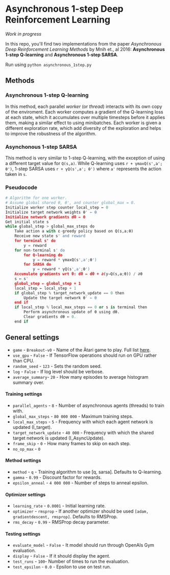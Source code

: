 # Asynchronous 1-step Deep Reinforcement Learning

_Work in progress_

In this repo, you'll find two implementations from the paper _Asynchronous Deep Reinforcement Learning Methods_ by Mnih et., al 2016: **Asynchronous 1-step Q-learning** and **Asynchronous 1-step SARSA**.


Run using ```python asynchronous_1step.py```

## Methods
### Asynchronous 1-step Q-learning
In this method, each parallel _worker_ (or _thread_) interacts with its own copy of the enviroment. Each worker computes a gradient of the Q-learning loss at each state, which it accumulates over multiple timesteps before it applies them, making a similar effect to using minibatches. Each worker is given a different exploration rate, which add diversity of the exploration and helps to improve the robustness of the algorithm.

### Asynchonous 1-step SARSA
This method is very similar to 1-step Q-learning, with the exception of using a different target value for ```Q(s,a)```. While Q-learning uses ```r + γmaxQ(s',a'; θ')```, 1-step SARSA uses ```r + γQ(s',a'; θ')``` where ```a'``` represents the action taken in ```s```.

### Pseudocode
```python
# Algorithm for one worker.
# Assume global shared θ, θ', and counter global_max = 0.
Initialize worker step counter ĺocal_step ← 0
Initialize target network weights θ' ← θ
Initialize network gradients dθ ← 0
Get initial state s
while global_step > global_max_steps do
    Take action a with ε-greedy policy based on Q(s,a;θ)
    Receive new state s' and reward
    for terminal s' do
        y = reward
    for non-terminal s' do
        for Q-learning do
            y = reward * γmaxQ(s',a';θ')
        for SARSA do
            y = reward * γQ(s',a';θ')
    Accumulate gradients wrt θ: dθ ← dθ + ∂(y−Q(s,a;θ)) / ∂θ
    s ← s'
    global_step ← global_step + 1 
    local_step ← local_step + 1
    if global_step % target_network_update == 0 then
        Update the target network θ' ← θ
    end if
    if local_step % local_max_steps == 0 or s is terminal then
        Perform asynchronous update of θ using dθ.
        Clear gradients dθ ← 0.
    end if
```

## General settings
* ```game``` - ```Breakout-v0``` - Name of the Ätari game to play. Full list [here](https://gym.openai.com/envs/).
* ```use_gpu``` - ```False``` - If TensorFlow operations should run on GPU rather than CPU.
* ```random_seed``` - ```123``` - Sets the random seed.
* ```log``` - ```False``` - If log level should be verbose.
* ```average_summary```- ```20``` - How many episodes to average histogram summary over.

#### Training settings
* ```parallel_agents``` - ```8``` - Number of asynchronous agents (threads) to train with.
* ```global_max_steps``` - ```80 000 000``` - Maximum training steps.
* ```local_max_steps``` - ```5``` - Frequency with which each agent network is updated (I_target).
* ```target_network_update``` - ```40 000``` - Frequency with which the shared target network is updated (I_AsyncUpdate).
* ```frame_skip``` - ```0``` - How many frames to skip on each step.
* ```no_op_max``` -  ```0```

#### Method settings
* ```method``` - ```q``` - Training algorithm to use [q, sarsa]. Defaults to Q-learning.
* ```gamma``` - ```0.99``` - Discount factor for rewards.
* ```epsilon_anneal``` - ```4 000 000``` - Number of steps to anneal epsilon.

#### Optimizer settings
* ```learning_rate``` - ```0.0001``` - Initial learning rate.
* ```optimizer``` - ```rmsprop``` - If another optimizer should be used ```[adam, gradientdescent, rmsprop]```. Defaults to RMSProp.
* ```rms_decay``` - ```0.99``` - RMSProp decay parameter.

#### Testing settings
* ```evaluate_model``` - ```False``` - It model should run through OpenAIs Gym evaluation.
* ```display``` - ```False``` - If it should display the agent.
* ```test_runs``` - ```100```- Number of times to run the evaluation.
* ```test_epsilon``` - ```0.0``` - Epsilon to use on test run.
